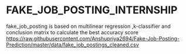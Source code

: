 # FAKE_JOB_POSTING_INTERNSHIP
fake_job_posting is based on multilinear regression ,k-classifier and conclusion matrix to calculate the best accuracy score
https://raw.githubusercontent.com/Anshupriya2694/Fake-Job-Posting-Prediction/master/data/fake_job_postings_cleaned.csv
